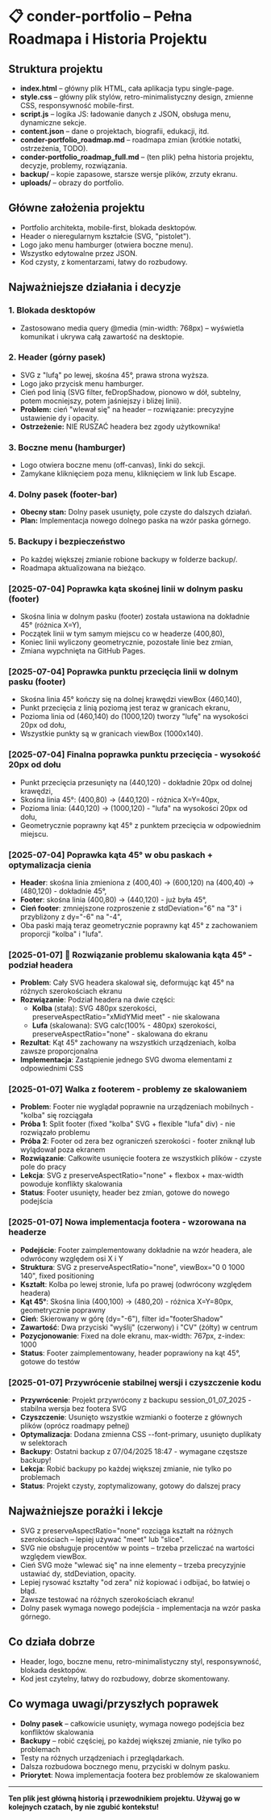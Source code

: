 # 📋 conder-portfolio – Pełna Roadmapa i Historia Projektu

## Struktura projektu

- **index.html** – główny plik HTML, cała aplikacja typu single-page.
- **style.css** – główny plik stylów, retro-minimalistyczny design, zmienne CSS, responsywność mobile-first.
- **script.js** – logika JS: ładowanie danych z JSON, obsługa menu, dynamiczne sekcje.
- **content.json** – dane o projektach, biografii, edukacji, itd.
- **conder-portfolio_roadmap.md** – roadmapa zmian (krótkie notatki, ostrzeżenia, TODO).
- **conder-portfolio_roadmap_full.md** – (ten plik) pełna historia projektu, decyzje, problemy, rozwiązania.
- **backup/** – kopie zapasowe, starsze wersje plików, zrzuty ekranu.
- **uploads/** – obrazy do portfolio.

## Główne założenia projektu

- Portfolio architekta, mobile-first, blokada desktopów.
- Header o nieregularnym kształcie (SVG, "pistolet").
- Logo jako menu hamburger (otwiera boczne menu).
- Wszystko edytowalne przez JSON.
- Kod czysty, z komentarzami, łatwy do rozbudowy.

## Najważniejsze działania i decyzje

### 1. Blokada desktopów
- Zastosowano media query @media (min-width: 768px) – wyświetla komunikat i ukrywa całą zawartość na desktopie.

### 2. Header (górny pasek)
- SVG z "lufą" po lewej, skośna 45°, prawa strona wyższa.
- Logo jako przycisk menu hamburger.
- Cień pod linią (SVG filter, feDropShadow, pionowo w dół, subtelny, potem mocniejszy, potem jaśniejszy i bliżej linii).
- **Problem:** cień "wlewał się" na header – rozwiązanie: precyzyjne ustawienie dy i opacity.
- **Ostrzeżenie:** NIE RUSZAĆ headera bez zgody użytkownika!

### 3. Boczne menu (hamburger)
- Logo otwiera boczne menu (off-canvas), linki do sekcji.
- Zamykane kliknięciem poza menu, kliknięciem w link lub Escape.

### 4. Dolny pasek (footer-bar)
- **Obecny stan:** Dolny pasek usunięty, pole czyste do dalszych działań.
- **Plan:** Implementacja nowego dolnego paska na wzór paska górnego.

### 5. Backupy i bezpieczeństwo
- Po każdej większej zmianie robione backupy w folderze backup/.
- Roadmapa aktualizowana na bieżąco.

### [2025-07-04] Poprawka kąta skośnej linii w dolnym pasku (footer)
- Skośna linia w dolnym pasku (footer) została ustawiona na dokładnie 45° (różnica X=Y),
- Początek linii w tym samym miejscu co w headerze (400,80),
- Koniec linii wyliczony geometrycznie, pozostałe linie bez zmian,
- Zmiana wypchnięta na GitHub Pages.

### [2025-07-04] Poprawka punktu przecięcia linii w dolnym pasku (footer)
- Skośna linia 45° kończy się na dolnej krawędzi viewBox (460,140),
- Punkt przecięcia z linią poziomą jest teraz w granicach ekranu,
- Pozioma linia od (460,140) do (1000,120) tworzy "lufę" na wysokości 20px od dołu,
- Wszystkie punkty są w granicach viewBox (1000x140).

### [2025-07-04] Finalna poprawka punktu przecięcia - wysokość 20px od dołu
- Punkt przecięcia przesunięty na (440,120) - dokładnie 20px od dolnej krawędzi,
- Skośna linia 45°: (400,80) → (440,120) - różnica X=Y=40px,
- Pozioma linia: (440,120) → (1000,120) - "lufa" na wysokości 20px od dołu,
- Geometrycznie poprawny kąt 45° z punktem przecięcia w odpowiednim miejscu.

### [2025-07-04] Poprawka kąta 45° w obu paskach + optymalizacja cienia
- **Header**: skośna linia zmieniona z (400,40) → (600,120) na (400,40) → (480,120) - dokładnie 45°,
- **Footer**: skośna linia (400,80) → (440,120) - już była 45°,
- **Cień footer**: zmniejszone rozproszenie z stdDeviation="6" na "3" i przybliżony z dy="-6" na "-4",
- Oba paski mają teraz geometrycznie poprawny kąt 45° z zachowaniem proporcji "kolba" i "lufa".

### [2025-01-07] 🔧 Rozwiązanie problemu skalowania kąta 45° - podział headera
- **Problem**: Cały SVG headera skalował się, deformując kąt 45° na różnych szerokościach ekranu
- **Rozwiązanie**: Podział headera na dwie części:
  - **Kolba** (stała): SVG 480px szerokości, preserveAspectRatio="xMidYMid meet" - nie skalowana
  - **Lufa** (skalowana): SVG calc(100% - 480px) szerokości, preserveAspectRatio="none" - skalowana do ekranu
- **Rezultat**: Kąt 45° zachowany na wszystkich urządzeniach, kolba zawsze proporcjonalna
- **Implementacja**: Zastąpienie jednego SVG dwoma elementami z odpowiednimi CSS

### [2025-01-07] Walka z footerem - problemy ze skalowaniem
- **Problem**: Footer nie wyglądał poprawnie na urządzeniach mobilnych - "kolba" się rozciągała
- **Próba 1**: Split footer (fixed "kolba" SVG + flexible "lufa" div) - nie rozwiązało problemu
- **Próba 2**: Footer od zera bez ograniczeń szerokości - footer zniknął lub wylądował poza ekranem
- **Rozwiązanie**: Całkowite usunięcie footera ze wszystkich plików - czyste pole do pracy
- **Lekcja**: SVG z preserveAspectRatio="none" + flexbox + max-width powoduje konflikty skalowania
- **Status**: Footer usunięty, header bez zmian, gotowe do nowego podejścia

### [2025-01-07] Nowa implementacja footera - wzorowana na headerze
- **Podejście**: Footer zaimplementowany dokładnie na wzór headera, ale odwrócony względem osi X i Y
- **Struktura**: SVG z preserveAspectRatio="none", viewBox="0 0 1000 140", fixed positioning
- **Kształt**: Kolba po lewej stronie, lufa po prawej (odwrócony względem headera)
- **Kąt 45°**: Skośna linia (400,100) → (480,20) - różnica X=Y=80px, geometrycznie poprawny
- **Cień**: Skierowany w górę (dy="-6"), filter id="footerShadow"
- **Zawartość**: Dwa przyciski "wyślij" (czerwony) i "CV" (żółty) w centrum
- **Pozycjonowanie**: Fixed na dole ekranu, max-width: 767px, z-index: 1000
- **Status**: Footer zaimplementowany, header poprawiony na kąt 45°, gotowe do testów

### [2025-01-07] Przywrócenie stabilnej wersji i czyszczenie kodu
- **Przywrócenie**: Projekt przywrócony z backupu session_01_07_2025 - stabilna wersja bez footera SVG
- **Czyszczenie**: Usunięto wszystkie wzmianki o footerze z głównych plików (oprócz roadmapy pełnej)
- **Optymalizacja**: Dodana zmienna CSS --font-primary, usunięto duplikaty w selektorach
- **Backupy**: Ostatni backup z 07/04/2025 18:47 - wymagane częstsze backupy!
- **Lekcja**: Robić backupy po każdej większej zmianie, nie tylko po problemach
- **Status**: Projekt czysty, zoptymalizowany, gotowy do dalszej pracy

## Najważniejsze porażki i lekcje
- SVG z preserveAspectRatio="none" rozciąga kształt na różnych szerokościach – lepiej używać "meet" lub "slice".
- SVG nie obsługuje procentów w points – trzeba przeliczać na wartości względem viewBox.
- Cień SVG może "wlewać się" na inne elementy – trzeba precyzyjnie ustawiać dy, stdDeviation, opacity.
- Lepiej rysować kształty "od zera" niż kopiować i odbijać, bo łatwiej o błąd.
- Zawsze testować na różnych szerokościach ekranu!
- Dolny pasek wymaga nowego podejścia - implementacja na wzór paska górnego.

## Co działa dobrze
- Header, logo, boczne menu, retro-minimalistyczny styl, responsywność, blokada desktopów.
- Kod jest czytelny, łatwy do rozbudowy, dobrze skomentowany.

## Co wymaga uwagi/przyszłych poprawek
- **Dolny pasek** – całkowicie usunięty, wymaga nowego podejścia bez konfliktów skalowania
- **Backupy** – robić częściej, po każdej większej zmianie, nie tylko po problemach
- Testy na różnych urządzeniach i przeglądarkach.
- Dalsza rozbudowa bocznego menu, przyciski w dolnym pasku.
- **Priorytet**: Nowa implementacja footera bez problemów ze skalowaniem

---

**Ten plik jest główną historią i przewodnikiem projektu. Używaj go w kolejnych czatach, by nie zgubić kontekstu!** 